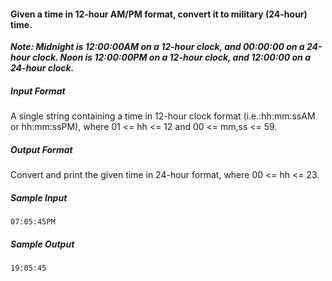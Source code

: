 #### Given a time in 12-hour AM/PM format, convert it to military (24-hour) time.

_**Note: Midnight is 12:00:00AM on a 12-hour clock, and 00:00:00 on a 24-hour clock. Noon is 12:00:00PM on a 12-hour clock, and 12:00:00 on a 24-hour clock.**_

##### Input Format

A single string containing a time in 12-hour clock format (i.e.:hh:mm:ssAM  or hh:mm:ssPM), where 01 <= hh <= 12 and 00 <= mm,ss <= 59.

##### Output Format

Convert and print the given time in 24-hour format, where 00 <= hh <= 23.

##### Sample Input

    07:05:45PM

##### Sample Output

    19:05:45

